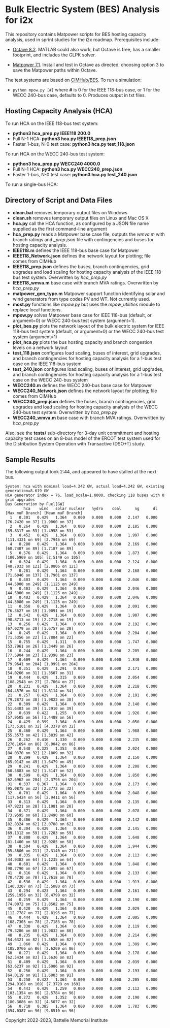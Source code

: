 # Bulk Electric System (BES) Analysis for i2x 

This repository contains Matpower scripts for BES hosting
capacity analysis, used in sprint studies for the i2x roadmap.
Prerequisites include: 
 
- [Octave 8.2](https://octave.org/download). MATLAB could also work, but Octave is free, has a smaller footprint, and includes the GLPK solver.

- [Matpower 7.1](https://matpower.org/). Install and test in Octave as directed, choosing option 3 to save the Matpower paths within Octave.

The test systems are based on [CIMHub/BES](https://github.com/GRIDAPPSD/CIMHub/blob/feature/SETO/BES). To run a simulation:

- `python mpow.py [#]` where **#** is 0 for the IEEE 118-bus case, or 1 for the WECC 240-bus case, defaults to 0. Produces output in txt files.

## Hosting Capacity Analysis (HCA)

To run HCA on the IEEE 118-bus test system:

- **python3 hca\_prep.py IEEE118 200.0**
- Full N-1 HCA: **python3 hca.py IEEE118\_prep.json**
- Faster 1-bus, N-0 test case: **python3 hca.py test\_118.json**

To run HCA on the WECC 240-bus test system:

- **python3 hca\_prep.py WECC240 4000.0**
- Full N-1 HCA: **python3 hca.py WECC240\_prep.json**
- Faster 1-bus, N-0 test case: **python3 hca.py test\_240.json**

To run a single-bus HCA:


## Directory of Script and Data Files

- **clean.bat** removes temporary output files on Windows
- **clean.sh** removes temporary output files on Linux and Mac OS X
- **hca.py** call the HCA function, as configured by a JSON file name supplied as the first command-line argument
- **hca\_prep.py** reads a Matpower base case file, outputs the *wmva.m* with branch ratings and *\_prep.json* file with contingencies and buses for hosting capacity analysis.
- **IEEE118.m** defines the IEEE 118-bus base case for Matpower
- **IEEE118\_Network.json** defines the network layout for plotting; file comes from CIMHub
- **IEEE118\_prep.json** defines the buses, branch contingencies, grid upgrades and load scaling for hosting capacity analysis of the IEEE 118-bus test system.  Overwritten by *hca\_prep.py*
- **IEEE118\_wmva.m** base case with branch MVA ratings. Overwritten by *hca\_prep.py*
- **matpower\_gen\_type.m** Matpower support function identifying solar and wind generators from type codes PV and WT. Not currently used.
- **most.py** functions like *mpow.py* but uses the *mpow\_utilities* module to replace local functions.
- **mpow.py** solves Matpower base case for IEEE 118-bus (default, or argument=0) or WECC 240-bus test system (argument=1).
- **plot\_bes.py** plots the network layout of the bulk electric system for IEEE 118-bus test system (default, or argument=0) or the WECC 240-bus test system (argument=1)
- **plot\_hca.py** plots the bus hosting capacity and branch congestion levels on a network layout
- **test\_118.json** configures load scaling, buses of interest, grid upgrades, and branch contingencies for hosting capacity analysis for a 1-bus test case on the IEEE 118-bus system
- **test\_240.json** configures load scaling, buses of interest, grid upgrades, and branch contingencies for hosting capacity analysis for a 1-bus test case on the WECC 240-bus system
- **WECC240.m** defines the WECC 240-bus base case for Matpower
- **WECC240\_Network.json** defines the network layout for plotting; file comes from CIMHub
- **WECC240\_prep.json** defines the buses, branch contingencies, grid upgrades and load scaling for hosting capacity analysis of the WECC 240-bus test system.  Overwritten by *hca\_prep.py*
- **WECC240\_wmva.m** base case with branch MVA ratings. Overwritten by *hca\_prep.py*

Also, see the **tests/** sub-directory for 3-day unit commitment and hosting
capacity test cases on an 8-bus model of the ERCOT test system used for
the Distribution System Operation with Transactive (DSO+T) study.

## Sample Results

The following output took 2:44, and appeared to have stalled at the next bus.

```
System: hca with nominal load=4.242 GW, actual load=4.242 GW, existing generation=8.619 GW
HCA generator index = 76, load_scale=1.0000, checking 118 buses with 0 grid upgrades
Bus Generation by Fuel[GW]
        hca    wind   solar nuclear   hydro    coal      ng      dl  [Max muF Branch] [Mean muF Branch]
  1   0.301   0.429   1.364   0.000   0.000   0.000   2.147   0.000  [76.2420 on 37] [1.9060 on 37]
  2   0.264   0.429   1.364   0.000   0.000   0.000   2.185   0.000  [59.8317 on 53] [1.4958 on 53]
  3   0.452   0.429   1.364   0.000   0.000   0.000   1.997   0.000  [111.4321 on 69] [2.7946 on 69]
  4   0.280   0.429   1.364   0.000   0.000   0.000   2.169   0.000  [68.7487 on 89] [1.7187 on 89]
  5   0.576   0.429   1.364   0.000   0.000   0.000   1.873   0.000  [100.5969 on 105] [2.5149 on 105]
  6   0.324   0.429   1.364   0.000   0.000   0.000   2.124   0.000  [48.7033 on 121] [2.0806 on 121]
  7   0.281   0.429   1.364   0.000   0.000   0.000   2.168   0.000  [71.6046 on 137] [1.7901 on 137]
  8   0.403   0.429   1.364   0.000   0.000   0.000   2.046   0.000  [44.5000 on 249] [1.1125 on 249]
  9   0.403   0.429   1.364   0.000   0.000   0.000   2.046   0.000  [44.5000 on 249] [1.1125 on 249]
 10   0.403   0.429   1.364   0.000   0.000   0.000   2.046   0.000  [44.5000 on 249] [1.1125 on 249]
 11   0.358   0.429   1.364   0.000   0.000   0.000   2.091   0.000  [76.3627 on 19] [1.9091 on 19]
 12   0.542   0.429   1.364   0.000   0.000   0.000   1.907   0.000  [90.8713 on 19] [2.2718 on 19]
 13   0.256   0.429   1.364   0.000   0.000   0.000   2.192   0.000  [67.0279 on 20] [1.6757 on 20]
 14   0.245   0.429   1.364   0.000   0.000   0.000   2.204   0.000  [71.5356 on 22] [1.7884 on 22]
 15   0.755   0.429   1.311   0.000   0.000   0.000   1.747   0.000  [53.7961 on 26] [1.3449 on 26]
 16   0.244   0.429   1.364   0.000   0.000   0.000   2.205   0.000  [77.5904 on 23] [1.9398 on 23]
 17   0.609   0.429   1.364   0.000   0.000   0.000   1.840   0.000  [79.9641 on 204] [1.9991 on 204]
 18   0.351   0.429   1.291   0.000   0.000   0.000   2.171   0.000  [54.0266 on 31] [1.3507 on 31]
 19   0.444   0.429   1.315   0.000   0.000   0.000   2.054   0.000  [108.2548 on 27] [2.7064 on 27]
 20   0.231   0.429   1.364   0.000   0.000   0.000   2.218   0.000  [64.4576 on 34] [1.6114 on 34]
 21   0.257   0.429   1.364   0.000   0.000   0.000   2.191   0.000  [79.2873 on 38] [1.9822 on 38]
 22   0.309   0.429   1.364   0.000   0.000   0.000   2.140   0.000  [51.6403 on 39] [1.2910 on 39]
 23   0.639   0.422   1.255   0.000   0.000   0.000   1.926   0.000  [57.9505 on 56] [1.4488 on 56]
 24   0.429   0.399   1.364   0.000   0.000   0.000   2.050   0.000  [173.5101 on 32] [4.3378 on 32]
 25   0.460   0.429   1.364   0.000   0.000   0.000   1.988   0.000  [55.3573 on 42] [1.3839 on 42]
 26   0.262   0.416   1.330   0.000   0.000   0.000   2.235   0.000  [276.1694 on 86] [6.9042 on 86]
 27   0.540   0.325   1.353   0.000   0.000   0.000   2.024   0.000  [84.0370 on 32] [2.1009 on 32]
 28   0.299   0.429   1.364   0.000   0.000   0.000   2.150   0.000  [65.9142 on 49] [1.6479 on 49]
 29   0.241   0.429   1.364   0.000   0.000   0.000   2.208   0.000  [60.5883 on 52] [1.5147 on 52]
 30   0.599   0.429   1.364   0.000   0.000   0.000   1.850   0.000  [62.6962 on 204] [2.3795 on 204]
 31   0.337   0.367   1.364   0.000   0.000   0.000   2.173   0.000  [95.0875 on 32] [2.3772 on 32]
 32   0.701   0.429   1.064   0.000   0.000   0.000   2.048   0.000  [117.6424 on 56] [2.9411 on 56]
 33   0.313   0.429   1.364   0.000   0.000   0.000   2.135   0.000  [47.9221 on 28] [1.1981 on 28]
 34   0.371   0.429   1.364   0.000   0.000   0.000   2.078   0.000  [73.9595 on 60] [1.8490 on 60]
 35   0.306   0.429   1.364   0.000   0.000   0.000   2.142   0.000  [82.8324 on 62] [2.0708 on 62]
 36   0.304   0.429   1.364   0.000   0.000   0.000   2.145   0.000  [69.1312 on 59] [1.7283 on 59]
 37   0.800   0.429   1.364   0.000   0.000   0.000   1.648   0.000  [81.1400 on 58] [2.0285 on 58]
 38   0.504   0.429   1.364   0.000   0.000   0.000   1.944   0.000  [55.3606 on 211] [2.3140 on 211]
 39   0.335   0.429   1.364   0.000   0.000   0.000   2.113   0.000  [44.9382 on 64] [1.1235 on 64]
 40   0.601   0.429   1.364   0.000   0.000   0.000   1.848   0.000  [98.7790 on 67] [2.4695 on 67]
 41   0.316   0.429   1.364   0.000   0.000   0.000   2.133   0.000  [70.4730 on 70] [1.7618 on 70]
 42   0.536   0.429   1.364   0.000   0.000   0.000   1.913   0.000  [140.3207 on 73] [3.5080 on 73]
 43   0.294   0.423   1.364   0.000   0.000   0.000   2.161   0.000  [259.1956 on 32] [6.4799 on 32]
 44   0.259   0.429   1.364   0.000   0.000   0.000   2.190   0.000  [74.0072 on 75] [1.8502 on 75]
 45   0.420   0.429   1.364   0.000   0.000   0.000   2.029   0.000  [112.7787 on 77] [2.8195 on 77]
 46   0.444   0.429   1.364   0.000   0.000   0.000   2.005   0.000  [108.7305 on 78] [2.7183 on 78]
 47   0.330   0.429   1.364   0.000   0.000   0.000   2.119   0.000  [79.3286 on 80] [1.9832 on 80]
 48   0.235   0.429   1.364   0.000   0.000   0.000   2.214   0.000  [54.6321 on 82] [1.3658 on 82]
 49   1.060   0.429   1.364   0.000   0.000   0.000   1.389   0.000  [105.0766 on 86] [2.6269 on 86]
 50   0.271   0.429   1.364   0.000   0.000   0.000   2.178   0.000  [62.5434 on 83] [1.5636 on 83]
 51   0.409   0.429   1.364   0.000   0.000   0.000   2.039   0.000  [63.6237 on 92] [1.5906 on 92]
 52   0.256   0.429   1.364   0.000   0.000   0.000   2.193   0.000  [64.0119 on 91] [1.6003 on 91]
 53   0.250   0.422   1.364   0.000   0.000   0.000   2.205   0.000  [294.9168 on 169] [7.3729 on 169]
 54   0.443   0.429   1.259   0.000   0.000   0.000   2.112   0.000  [103.1354 on 96] [2.5784 on 96]
 55   0.272   0.428   1.352   0.000   0.000   0.000   2.190   0.000  [180.3086 on 32] [4.5077 on 32]
 56   0.710   0.385   1.364   0.000   0.000   0.000   1.783   0.000  [394.0387 on 96] [9.8510 on 96]
```

Copyright 2022-2023, Battelle Memorial Institute

